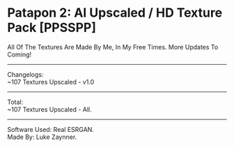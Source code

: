 # Patapon 2: AI Upscaled / HD Texture Pack [PPSSPP]
All Of The Textures Are Made By Me, In My Free Times. More Updates To Coming!

--------------------------------------------------

Changelogs:   
~107 Textures Upscaled - v1.0

--------------------------------------------------

Total:  
~107 Textures Upscaled - All.

--------------------------------------------------

Software Used: Real ESRGAN.   
Made By: Luke Zaynner.
